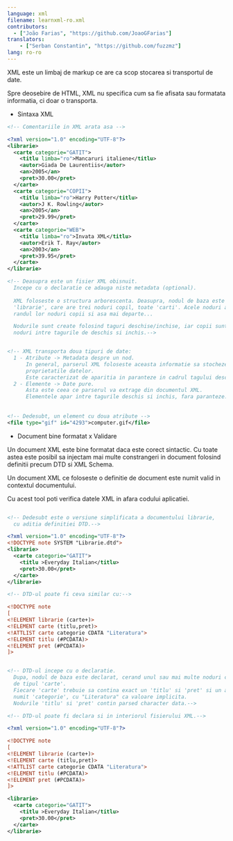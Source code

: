 ```yaml
---
language: xml
filename: learnxml-ro.xml
contributors:
  - ["João Farias", "https://github.com/JoaoGFarias"]
translators:
    - ["Serban Constantin", "https://github.com/fuzzmz"]
lang: ro-ro
---
```


XML este un limbaj de markup ce are ca scop stocarea si transportul de date.

Spre deosebire de HTML, XML nu specifica cum sa fie afisata sau formatata
informatia, ci doar o transporta.

* Sintaxa XML

```xml
<!-- Comentariile in XML arata asa -->

<?xml version="1.0" encoding="UTF-8"?>
<librarie>
  <carte categorie="GATIT">
    <titlu limba="ro">Mancaruri italiene</titlu>
    <autor>Giada De Laurentiis</autor>
    <an>2005</an>
    <pret>30.00</pret>
  </carte>
  <carte categorie="COPII">
    <titlu limba="ro">Harry Potter</titlu>
    <autor>J K. Rowling</autor>
    <an>2005</an>
    <pret>29.99</pret>
  </carte>
  <carte categorie="WEB">
    <titlu limba="ro">Invata XML</titlu>
    <autor>Erik T. Ray</autor>
    <an>2003</an>
    <pret>39.95</pret>
  </carte>
</librarie>

<!-- Deasupra este un fisier XML obisnuit.
  Incepe cu o declaratie ce adauga niste metadata (optional).
  
  XML foloseste o structura arborescenta. Deasupra, nodul de baza este
  'librarie', care are trei noduri copil, toate 'carti'. Acele noduri au la
  randul lor noduri copii si asa mai departe...

  Nodurile sunt create folosind taguri deschise/inchise, iar copii sunt doar
  noduri intre tagurile de deschis si inchis.-->  


<!-- XML transporta doua tipuri de date:
  1 - Atribute -> Metadata despre un nod.
      In general, parserul XML foloseste aceasta informatie sa stocheze
      proprietatile datelor.
      Este caracterizat de aparitia in paranteze in cadrul tagului deschis
  2 - Elemente -> Date pure.
      Asta este ceea ce parserul va extrage din documentul XML.
      Elementele apar intre tagurile deschis si inchis, fara paranteze. -->
      
  
<!-- Dedesubt, un element cu doua atribute -->
<file type="gif" id="4293">computer.gif</file>


```

* Document bine formatat x Validare

Un document XML este bine formatat daca este corect sintactic.
Cu toate astea este posibil sa injectam mai multe constrangeri in document
folosind definitii precum DTD si XML Schema.

Un document XML ce foloseste o definitie de document este numit valid in
contextul documentului. 

Cu acest tool poti verifica datele XML in afara codului aplicatiei.

```xml

<!-- Dedesubt este o versiune simplificata a documentului librarie, 
  cu aditia definitiei DTD.-->

<?xml version="1.0" encoding="UTF-8"?>
<!DOCTYPE note SYSTEM "Librarie.dtd">
<librarie>
  <carte categorie="GATIT">
    <titlu >Everyday Italian</titlu>
    <pret>30.00</pret>
  </carte>
</librarie>

<!-- DTD-ul poate fi ceva similar cu:-->

<!DOCTYPE note
[
<!ELEMENT librarie (carte+)>
<!ELEMENT carte (titlu,pret)>
<!ATTLIST carte categorie CDATA "Literatura">
<!ELEMENT titlu (#PCDATA)>
<!ELEMENT pret (#PCDATA)>
]>


<!-- DTD-ul incepe cu o declaratie.
  Dupa, nodul de baza este declarat, cerand unul sau mai multe noduri copii
  de tipul 'carte'.
  Fiecare 'carte' trebuie sa contina exact un 'titlu' si 'pret' si un atribut
  numit 'categorie', cu "Literatura" ca valoare implicita.
  Nodurile 'titlu' si 'pret' contin parsed character data.-->

<!-- DTD-ul poate fi declara si in interiorul fisierului XML.-->

<?xml version="1.0" encoding="UTF-8"?>

<!DOCTYPE note
[
<!ELEMENT librarie (carte+)>
<!ELEMENT carte (titlu,pret)>
<!ATTLIST carte categorie CDATA "Literatura">
<!ELEMENT titlu (#PCDATA)>
<!ELEMENT pret (#PCDATA)>
]>

<librarie>
  <carte categorie="GATIT">
    <titlu >Everyday Italian</titlu>
    <pret>30.00</pret>
  </carte>
</librarie>
```
